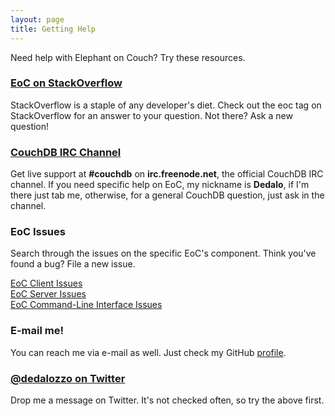 ```yaml
---
layout: page
title: Getting Help
---
```


Need help with Elephant on Couch? Try these resources.

### [EoC on StackOverflow](http://stackoverflow.com/questions/tagged/eoc)

StackOverflow is a staple of any developer's diet. Check out the eoc tag
on StackOverflow for an answer to your question. Not there? Ask a new
question!

### [CouchDB IRC Channel](irc:irc.freenode.net/eoc)

Get live support at **#couchdb** on **irc.freenode.net**, the official
CouchDB IRC channel. If you need specific help on EoC, my nickname is 
**Dedalo**, if I'm there just tab me, otherwise, for a general CouchDB 
question, just ask in the channel.

### EoC Issues

Search through the issues on the specific EoC's component. Think you've
found a bug? File a new issue.

[EoC Client Issues](https://github.com/dedalozzo/eoc-client/issues)  
[EoC Server Issues](https://github.com/dedalozzo/eoc-server/issues)  
[EoC Command-Line Interface Issues](https://github.com/dedalozzo/eoc-cli/issues)  

### E-mail me!

You can reach me via e-mail as well. Just check my GitHub 
[profile](https://github.com/dedalozzo/eoc-client/issues).

### [@dedalozzo on Twitter](https://twitter.com/dedalozzo)

Drop me a message on Twitter. It's not checked often, so try the above 
first.